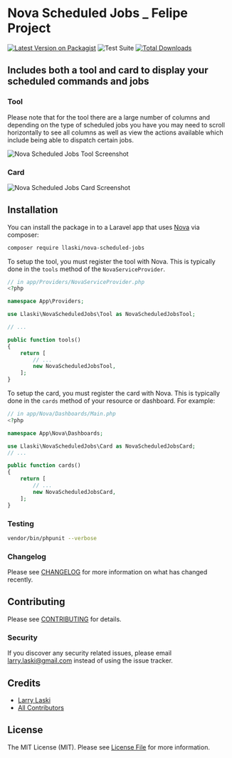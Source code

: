 # Nova Scheduled Jobs _ Felipe Project

[![Latest Version on Packagist](https://img.shields.io/packagist/v/llaski/nova-scheduled-jobs.svg?style=flat-square)](https://packagist.org/packages/llaski/nova-scheduled-jobs)
![Test Suite](https://github.com/llaski/nova-scheduled-jobs/actions/workflows/tests.yml/badge.svg)
[![Total Downloads](https://img.shields.io/packagist/dt/llaski/nova-scheduled-jobs.svg?style=flat-square)](https://packagist.org/packages/llaski/nova-scheduled-jobs)

## Includes both a tool and card to display your scheduled commands and jobs

### Tool

Please note that for the tool there are a large number of columns and depending on the type of scheduled jobs you have you may need to scroll horizontally to see all columns as well as view the actions available which include being able to dispatch certain jobs.

![Nova Scheduled Jobs Tool Screenshot](https://raw.githubusercontent.com/llaski/nova-scheduled-jobs/master/screenshots/Tool.png)

### Card

![Nova Scheduled Jobs Card Screenshot](https://raw.githubusercontent.com/llaski/nova-scheduled-jobs/master/screenshots/Card.png)

## Installation

You can install the package in to a Laravel app that uses [Nova](https://nova.laravel.com) via
composer:

```bash
composer require llaski/nova-scheduled-jobs
```

To setup the tool, you must register the tool with Nova. This is typically done in the `tools`
method of the `NovaServiceProvider`.

```php
// in app/Providers/NovaServiceProvider.php
<?php

namespace App\Providers;

use Llaski\NovaScheduledJobs\Tool as NovaScheduledJobsTool;

// ...

public function tools()
{
    return [
        // ...
        new NovaScheduledJobsTool,
    ];
}
```

To setup the card, you must register the card with Nova. This is typically done in the `cards`
method of your resource or dashboard. For example:

```php
// in app/Nova/Dashboards/Main.php
<?php

namespace App\Nova\Dashboards;

use Llaski\NovaScheduledJobs\Card as NovaScheduledJobsCard;
// ...

public function cards()
{
    return [
        // ...
        new NovaScheduledJobsCard,
    ];
}
```

### Testing

```zsh
vendor/bin/phpunit --verbose
```

### Changelog

Please see [CHANGELOG](CHANGELOG.md) for more information on what has changed recently.

## Contributing

Please see [CONTRIBUTING](CONTRIBUTING.md) for details.

### Security

If you discover any security related issues, please email larry.laski@gmail.com instead of using the
issue tracker.

## Credits

-   [Larry Laski](https://github.com/llaski)
-   [All Contributors](../../contributors)

## License

The MIT License (MIT). Please see [License File](LICENSE.md) for more information.
